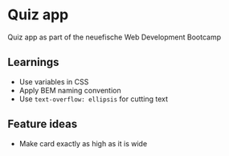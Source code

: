 # Quiz app

Quiz app as part of the neuefische Web Development Bootcamp

## Learnings

-   Use variables in CSS
-   Apply BEM naming convention
-   Use `text-overflow: ellipsis` for cutting text

## Feature ideas

-   Make card exactly as high as it is wide

